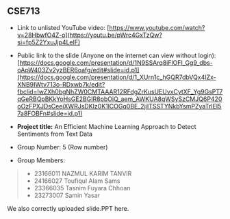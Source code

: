 ## CSE713 
- Link to unlisted YouTube video:
[https://www.youtube.com/watch?v=28HbwfO4Z-o](https://youtu.be/pWrc4GxTzQw?si=fp5Z2YxuJjp4LelF)

- Public link to the slide (Anyone on the internet can view without login):
[https://docs.google.com/presentation/d/1N9SSArq8iFlOFI_Gg9_dbs-oApW403Zv2yzBER6oafg/edit#slide=id.p1](https://docs.google.com/presentation/d/1_XUrn1c_hGQR7dbVQx4IZx-XNB9IWtv713o-RDxwb7k/edit?fbclid=IwZXh0bgNhZW0CMTAAAR12RFdgZrKusUEUvxCytXF_Yg9GsPT7qGeRBQpBKkYoHsGE2BGIR8pbOiQ_aem_AWKUA8qWSySzCMJQ6P420oOzFPXJDsCeeiXWRJsDKIz0K1lCOGq0BE_2jiITSSTYNkbYsmPZyaTrIEI57a8FOBFn#slide=id.p1)

- **Project title:** An Efficient Machine Learning Approach to Detect Sentiments from Text Data


- Group Number: 5 (Row number)

- Group Members:
> - 23166011 NAZMUL KARIM TANVIR
> - 24166027 Toufiqul Alam Sams
> - 23366035 Tasnim Fuyara Chhoan
> - 23273007 Samin Yasar



We also correctly uploaded slide.PPT here.
